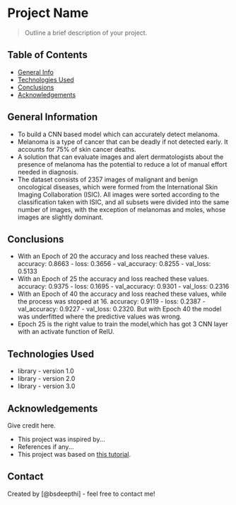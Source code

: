 # Project Name
> Outline a brief description of your project.


## Table of Contents
* [General Info](#general-information)
* [Technologies Used](#technologies-used)
* [Conclusions](#conclusions)
* [Acknowledgements](#acknowledgements)

<!-- You can include any other section that is pertinent to your problem -->

## General Information
- To build a CNN based model which can accurately detect melanoma. 
- Melanoma is a type of cancer that can be deadly if not detected early. It accounts for 75% of skin cancer deaths. 
- A solution that can evaluate images and alert dermatologists about the presence of melanoma has the potential to reduce a lot of manual effort needed in diagnosis.
- The dataset consists of 2357 images of malignant and benign oncological diseases, which were formed from the International Skin Imaging Collaboration (ISIC). All images were sorted according to the classification taken with ISIC, and all subsets were divided into the same number of images, with the exception of melanomas and moles, whose images are slightly dominant.

## Conclusions
- With an Epoch of 20 the accuracy and loss reached these values. accuracy: 0.8663 - loss: 0.3656 - val_accuracy: 0.8255 - val_loss: 0.5133
- With an Epoch of 25 the accuracy and loss reached these values. accuracy: 0.9375 - loss: 0.1695 - val_accuracy: 0.9301 - val_loss: 0.2316
- With an Epoch of 40 the accuracy and loss reached these values, while the process was stopped at 16.  accuracy: 0.9119 - loss: 0.2387 - val_accuracy: 0.9227 - val_loss: 0.2320. But with Epoch 40 the model was underfitted where the predictive values was wrong.
- Epoch 25 is the right value to train the model,which has got 3 CNN layer with an activate function of RelU. 

## Technologies Used
- library - version 1.0
- library - version 2.0
- library - version 3.0


## Acknowledgements
Give credit here.
- This project was inspired by...
- References if any...
- This project was based on [this tutorial](https://www.example.com).


## Contact
Created by [@bsdeepthi] - feel free to contact me!
